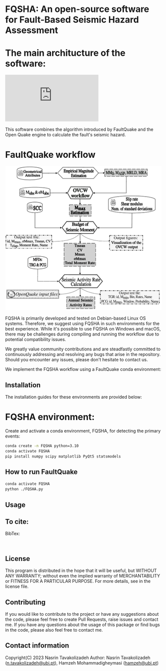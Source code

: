 #  FQSHA: An open-source software for Fault-Based Seismic Hazard Assessment


# The main architucture of the software:

![FQSHA](https://github.com/GeoSignalAnalysis/FQSHA/blob/main/Software_architecture.pdf)


This software combines the algorithm introduced by FaultQuake and the Open Quake engine to calculate the fault's seismic hazard.


# FaultQuake workflow

![FaultQuake](https://github.com/GeoSignalAnalysis/FaultQuake/blob/main/FaultQuake_workflow.png)


FQSHA is primarily developed and tested on Debian-based Linux OS systems. Therefore, we suggest using FQSHA in such environments for the best experience. While it's possible to use FQSHA on Windows and macOS, there may be challenges during compiling and running the workflow due to potential compatibility issues.

We greatly value community contributions and are steadfastly committed to continuously addressing and resolving any bugs that arise in the repository. Should you encounter any issues, please don't hesitate to contact us.

We implement the FQSHA workflow using a FaultQuake conda environment:

## Installation
The installation guides for these environments are provided below:

# FQSHA environment:
Create and activate a conda environment, FQSHA, for detecting the primary events:


```bash
conda create -n FQSHA python=3.10
conda activate FQSHA
pip install numpy scipy matplotlib PyQt5 statsmodels

```


## How to run FaultQuake 
```bash
conda activate FQSHA
python ./FQSHA.py

```


## Usage 


 

## To cite: 


BibTex:
```


```

## License 
This program is distributed in the hope that it will be useful, but WITHOUT ANY WARRANTY; without even the implied warranty of MERCHANTABILITY or FITNESS FOR A PARTICULAR PURPOSE. For more details, see in the license file.

## Contributing
If you would like to contribute to the project or have any suggestions about the code, please feel free to create Pull Requests, raise issues and contact me. 
If you have any questions about the usage of this package or find bugs in the code, please also feel free to contact me.

## Contact information 
Copyright(C) 2023 Nasrin Tavakolizadeh 
Author: Nasrin Tavakolizadeh (n.tavakolizadeh@ubi.pt), Hamzeh Mohammadigheymasi (hamzeh@ubi.pt)


